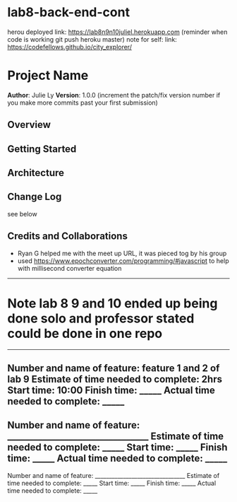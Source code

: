 # lab8-back-end-cont

herou deployed link: https://lab8n9n10juliel.herokuapp.com
(reminder when code is working git push heroku master)
note for self: link: https://codefellows.github.io/city_explorer/

# Project Name

**Author**: Julie Ly
**Version**: 1.0.0 (increment the patch/fix version number if you make more commits past your first submission)

## Overview
<!-- Provide a high level overview of what this application is and why you are building it, beyond the fact that it's an assignment for this class. (i.e. What's your problem domain?) -->

## Getting Started
<!-- What are the steps that a user must take in order to build this app on their own machine and get it running? -->

## Architecture
<!-- Provide a detailed description of the application design. What technologies (languages, libraries, etc) you're using, and any other relevant design information. -->

## Change Log
see below

## Credits and Collaborations
- Ryan G helped me with the meet up URL, it was pieced tog by his group
- used https://www.epochconverter.com/programming/#javascript to help with millisecond converter equation

------------------
# Note lab 8 9 and 10 ended up being done solo and professor stated could be done in one repo
------------------
Number and name of feature: feature 1 and 2 of lab 9
Estimate of time needed to complete: 2hrs
Start time: 10:00
Finish time: _____
Actual time needed to complete: _____
------------------
Number and name of feature: ________________________________
Estimate of time needed to complete: _____
Start time: _____
Finish time: _____
Actual time needed to complete: _____
------------------
Number and name of feature: ________________________________
Estimate of time needed to complete: _____
Start time: _____
Finish time: _____
Actual time needed to complete: _____

